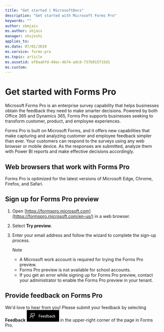 ```yaml
---
title: "Get started | MicrosoftDocs"
description: "Get started with Microsoft Forms Pro"
keywords: ""
author: sbmjais
ms.author: shjais
manager: shujoshi
applies_to: 
ms.date: 07/01/2019
ms.service: forms-pro
ms.topic: article
ms.assetid: ef8aa6fd-48ec-4b74-adc8-737b915f15d1
ms.custom: 
---
```


# Get started with Forms Pro

Microsoft Forms Pro is an enterprise survey capability that helps businesses obtain the feedback they need to make smarter decisions. Powered by both Office 365 and Dynamics 365, Forms Pro supports businesses seeking to transform customer, product, and employee experiences. 

Forms Pro is built on Microsoft Forms, and it offers new capabilities that make capturing and analyzing customer and employee feedback simpler than ever. Your customers can respond to the surveys using any web browser or mobile device. As the responses are submitted, analyze them with Power BI reports and make effective decisions accordingly.

## Web browsers that work with Forms Pro

Forms Pro is optimized for the latest versions of Microsoft Edge, Chrome, Firefox, and Safari.

## Sign up for Forms Pro preview

1. Open [https://formspro.microsoft.com](https://formspro.microsoft.com/en-us/) in a web browser.

2. Select **Try preview**.

3. Enter your email address and follow the wizard to complete the sign-up process.

    > [!NOTE]
    > - A Microsoft work account is required for trying the Forms Pro preview.
    > - Forms Pro preview is not available for school accounts.
    > - If you get an error while signing up for Forms Pro preview, contact your administrator to enable the Forms Pro preview in your tenant. 

## Provide feedback on Forms Pro

We'd love to hear from you! Please submit your feedback by selecting **Feedback** ![give feedback](media/feedback.png "Give feedback") in the upper-right corner of the page in Forms Pro.
